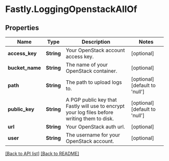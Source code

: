 # Fastly.LoggingOpenstackAllOf

## Properties

Name | Type | Description | Notes
------------ | ------------- | ------------- | -------------
**access_key** | **String** | Your OpenStack account access key. | [optional] 
**bucket_name** | **String** | The name of your OpenStack container. | [optional] 
**path** | **String** | The path to upload logs to. | [optional] [default to &#39;null&#39;]
**public_key** | **String** | A PGP public key that Fastly will use to encrypt your log files before writing them to disk. | [optional] [default to &#39;null&#39;]
**url** | **String** | Your OpenStack auth url. | [optional] 
**user** | **String** | The username for your OpenStack account. | [optional] 



[[Back to API list]](../../README.md#endpoints) [[Back to README]](../../README.md)
